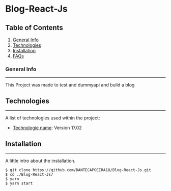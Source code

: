 # Blog-React-Js

## Table of Contents
1. [General Info](#general-info)
2. [Technologies](#technologies)
3. [Installation](#installation)
5. [FAQs](#faqs)
### General Info
***
This Project was made to test and dummyapi and build a blog  
## Technologies
***
A list of technologies used within the project:
* [Technologie name](https://reactjs.org/): Version 17.02 
## Installation
***
A little intro about the installation. 
```
$ git clone https://github.com/DANTECAPOEIRA18/Blog-React-Js.git
$ cd ./Blog-React-Js/
$ yarn 
$ yarn start
